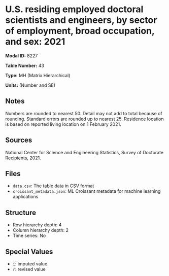 # U.S. residing employed doctoral scientists and engineers, by sector of employment, broad occupation, and sex: 2021

**Modal ID:** 8227

**Table Number:** 43

**Type:** MH (Matrix Hierarchical)

**Units:** (Number and SE)

## Notes

Numbers are rounded to nearest 50. Detail may not add to total because of rounding. Standard errors are rounded up to nearest 25. Residence location is based on reported living location on 1 February 2021.

## Sources

National Center for Science and Engineering Statistics, Survey of Doctorate Recipients, 2021.

## Files

- `data.csv`: The table data in CSV format
- `croissant_metadata.json`: ML Croissant metadata for machine learning applications

## Structure

- Row hierarchy depth: 4
- Column hierarchy depth: 2
- Time series: No

## Special Values

- `i`: imputed value
- `r`: revised value
